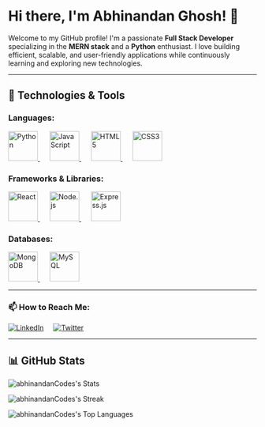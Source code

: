 # Hi there, I'm Abhinandan Ghosh! 👋

Welcome to my GitHub profile! I'm a passionate **Full Stack Developer** specializing in the **MERN stack** and a **Python** enthusiast. I love building efficient, scalable, and user-friendly applications while continuously learning and exploring new technologies.

---

## 🔧 Technologies & Tools


### Languages:
<a href="https://www.python.org/" style="margin-right: 20px;">
    <img src="https://raw.githubusercontent.com/marwin1991/profile-technology-icons/refs/heads/main/icons/python.png" alt="Python" width="60">
</a>
<a href="https://developer.mozilla.org/en-US/docs/Web/JavaScript" style="margin-right: 20px;">
    <img src="https://raw.githubusercontent.com/marwin1991/profile-technology-icons/refs/heads/main/icons/javascript.png" alt="JavaScript" width="60">
</a>
<a href="https://developer.mozilla.org/en-US/docs/Web/HTML" style="margin-right: 20px;">
    <img src="https://raw.githubusercontent.com/marwin1991/profile-technology-icons/refs/heads/main/icons/html.png" alt="HTML5" width="60">
</a>
<a href="https://developer.mozilla.org/en-US/docs/Web/CSS" style="margin-right: 20px;">
    <img src="https://raw.githubusercontent.com/marwin1991/profile-technology-icons/refs/heads/main/icons/css.png" alt="CSS3" width="60">
</a>

### Frameworks & Libraries:
<a href="https://reactjs.org/" style="margin-right: 20px;">
    <img src="https://raw.githubusercontent.com/marwin1991/profile-technology-icons/refs/heads/main/icons/react.png" alt="React" width="60">
</a>
<a href="https://nodejs.org/" style="margin-right: 20px;">
    <img src="https://raw.githubusercontent.com/marwin1991/profile-technology-icons/refs/heads/main/icons/node_js.png" alt="Node.js" width="60">
</a>
<a href="https://expressjs.com/" style="margin-right: 20px;">
    <img src="https://raw.githubusercontent.com/marwin1991/profile-technology-icons/refs/heads/main/icons/express.png" alt="Express.js" width="60">
</a>

### Databases:
<a href="https://www.mongodb.com/" style="margin-right: 20px;">
    <img src="https://raw.githubusercontent.com/marwin1991/profile-technology-icons/refs/heads/main/icons/mongodb.png" alt="MongoDB" width="60">
</a>
<a href="https://www.mysql.com/" style="margin-right: 20px;">
    <img src="https://raw.githubusercontent.com/marwin1991/profile-technology-icons/refs/heads/main/icons/mysql.png" alt="MySQL" width="60">
</a>





---

### 📫 How to Reach Me:
[![LinkedIn](https://img.icons8.com/ios-filled/50/0077B5/linkedin.png)](https://www.linkedin.com/in/abhinandan-ghosh-9a32832b7/)   &nbsp; &nbsp; [![Twitter](https://img.icons8.com/ios-filled/50/00ACEE/twitter.png)](https://x.com/Abhinandan_2207)

---

## 📊 GitHub Stats
![abhinandanCodes's Stats](https://github-readme-stats.vercel.app/api?username=abhinandanCodes&theme=dark&show_icons=true&hide_border=true&count_private=false)

![abhinandanCodes's Streak](https://github-readme-streak-stats.herokuapp.com/?user=abhinandanCodes&theme=dark&hide_border=true)

![abhinandanCodes's Top Languages](https://github-readme-stats.vercel.app/api/top-langs/?username=abhinandanCodes&theme=dark&show_icons=true&hide_border=true&layout=compact)
